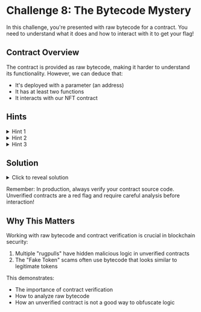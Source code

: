 # Challenge 8: The Bytecode Mystery

In this challenge, you're presented with raw bytecode for a contract. You need to understand what it does and how to interact with it to get your flag!

## Contract Overview
The contract is provided as raw bytecode, making it harder to understand its functionality. However, we can deduce that:
- It's deployed with a parameter (an address)
- It has at least two functions
- It interacts with our NFT contract

## Hints
<details>
<summary>Hint 1</summary>
The bytecode includes function selectors. One important one is <code>0x8fd628f0</code>
</details>

<details>
<summary>Hint 2</summary>
When a contract's source code isn't available, you can use tools like Etherscan's bytecode decompiler or the Dedaub decompiler
</details>

<details>
<summary>Hint 3</summary>
The contract expects an address parameter and compares it with <code>msg.sender</code>
</details>

## Solution
<details>
<summary>Click to reveal solution</summary>

1. First, we can identify that the contract has two functions:
<pre><code>0x8fd628f0 - Main function that mints the flag
0xd56d229d - Getter for an address variable</code></pre>

2. The main function expects an address parameter and requires:
<pre><code>require(parameter == msg.sender, "Invalid sender");</code></pre>

3. Call the contract with your address:
<pre><code>(bool success, ) = challenge8.call(
    abi.encodeWithSelector(0x8fd628f0, yourAddress)
);</code></pre>

The contract will:
- Verify you're calling with your own address
- Mint the flag token to you

Congratulations! You've successfully analyzed and interacted with raw bytecode! 🎉
</details>

Remember: In production, always verify your contract source code. Unverified contracts are a red flag and require careful analysis before interaction!

## Why This Matters
Working with raw bytecode and contract verification is crucial in blockchain security:

1. Multiple "rugpulls" have hidden malicious logic in unverified contracts
2. The "Fake Token" scams often use bytecode that looks similar to legitimate tokens

This demonstrates:
- The importance of contract verification
- How to analyze raw bytecode
- How an unverified contract is not a good way to obfuscate logic
